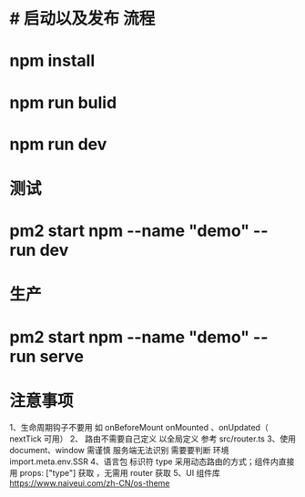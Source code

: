 # # 启动以及发布 流程

# npm install

# npm run bulid

# npm run dev

# 测试

# pm2 start npm --name "demo" -- run dev

# 生产

# pm2 start npm --name "demo" -- run serve

# 注意事项

1、生命周期钩子不要用 如 onBeforeMount onMounted 、onUpdated（ nextTick 可用）
2、 路由不需要自己定义 以全局定义 参考 src/router.ts
3、使用 document、window 需谨慎 服务端无法识别 需要要判断 环境 import.meta.env.SSR
4、语言包 标识符 type 采用动态路由的方式；组件内直接用 props: ["type"] 获取 ，无需用 router 获取
5、UI 组件库 https://www.naiveui.com/zh-CN/os-theme
